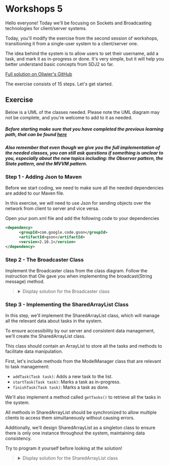 # Workshops 5

<p>Hello everyone! Today we'll be focusing on Sockets and Broadcasting technologies for client/server systems.</p>

<p>Today, you'll modify the exercise from the second session of workshops, transitioning it from a single-user system to a client/server one.</p>

<p>The idea behind the system is to allow users to set their username, add a task, and mark it as in-progress or done. It's very simple, but it will help you better understand basic concepts from SDJ2 so far.</p>

[Full solution on Oliwier's GitHub](https://github.com/OliwierWijas/TaskApplication?fbclid=IwAR3aiqjNFYGZf-Q1nbApb4oN9YB61smzZpt6K-nhDzvdFzin-mlowyAWer4)

<p>The exercise consists of 15 steps. Let's get started.</p>

## Exercise
<p>Below is a UML of the classes needed. Please note the UML diagram may not be complete, and you're welcome to add to it as needed.</p>

##### Before starting make sure that you have completed the previous learning path, that can be found [here](https://github.com/OliwierWijas/OliwierWijas.github.io/blob/main/Workshops2.md)

##### Also remember that even though we give you the full implementation of the needed classes, you can still ask questions if something is unclear to you, especially about the new topics including: the Observer pattern, the State pattern, and the MVVM pattern.

### Step 1 - Adding Json to Maven

<p>Before we start coding, we need to make sure all the needed dependencies are added to our Maven file.</p>
<p>In this exercise, we will need to use Json for sending objects over the network from client to server and vice versa.</p>
<p>Open your pom.xml file and add the following code to your dependencies</p>

```xml
<dependency>
      <groupId>com.google.code.gson</groupId>
      <artifactId>gson</artifactId>
      <version>2.10.1</version>
</dependency>

```

### Step 2 - The Broadcaster Class

<p>Implement the Broadcaster class from the class diagram. Follow the instruction that Ole gave you when implementing the broadcast(String message) method.</p>

<blockquote>
<details>
<summary>Display solution for the Broadcaster class</summary>
      
```java
import java.io.IOException;
import java.net.DatagramPacket;
import java.net.DatagramSocket;
import java.net.InetAddress;

public class Broadcaster {
  private final InetAddress group;
  private final int port;

  public Broadcaster(String groupAddress, int port) throws IOException {
    this.group = InetAddress.getByName(groupAddress);
    this.port = port;
  }

  public synchronized void broadcast(String message) throws IOException {
    try(DatagramSocket socket = new DatagramSocket()) {
      byte[] content = message.getBytes();
      DatagramPacket packet = new DatagramPacket(content, content.length, group, port);
      socket.send(packet);
    }
  }
}
```
</details>
</blockquote>

### Step 3 - Implementing the SharedArrayList Class

<p>In this step, we'll implement the SharedArrayList class, which will manage all the relevant data about tasks in the system.</p>
<p>To ensure accessibility by our server and consistent data management, we'll create the SharedArrayList class.</p>
<p>This class should contain an ArrayList to store all the tasks and methods to facilitate data manipulation.</p>
<p>First, let's include methods from the ModelManager class that are relevant to task management:</p>
<ul>
  <li><code>addTask(Task task)</code>: Adds a new task to the list.</li>
  <li><code>startTask(Task task)</code>: Marks a task as in-progress.</li>
  <li><code>finishTask(Task task)</code>: Marks a task as done.</li>
</ul>
<p>We'll also implement a method called <code>getTasks()</code> to retrieve all the tasks in the system.</p>
<p>All methods in SharedArrayList should be synchronized to allow multiple clients to access them simultaneously without causing errors.</p>
<p>Additionally, we'll design SharedArrayList as a singleton class to ensure there is only one instance throughout the system, maintaining data consistency.</p>
<p>Try to program it yourself before looking at the solution!</p>

<blockquote>
<details>
<summary>Display solution for the SharedArrayList class</summary>
      
```java
public class SharedArrayList
{
  private ArrayList<Task> tasks;
  private static SharedArrayList instance;

  private SharedArrayList() {
    this.tasks = new ArrayList<>();
  }

  public static synchronized SharedArrayList getInstance() {
    if (instance == null) {
      instance = new SharedArrayList();
    }
    return instance;
  }

  public synchronized ArrayList<Task> getTasks()
  {
    return tasks;
  }

  public synchronized void addTask(Task task) {
    this.tasks.add(task);
  }

  public synchronized void startTask(Task task) {
    for (int i = 0; i < tasks.size(); i++)
    {
      if (tasks.get(i).equals(task)) {
        tasks.get(i).startTask();
        break;
      }
    }
  }

  public synchronized void finishTask(Task task) {
    for (int i = 0; i < tasks.size(); i++)
    {
      if (tasks.get(i).equals(task)) {
        tasks.get(i).finishTask();
        break;
      }
    }
  }
}
```
</details>
</blockquote>







